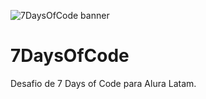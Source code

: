 ![7DaysOfCode banner](https://res.cloudinary.com/dfzw74nlk/image/upload/v1724698707/obp168cjfshxh1e1xgkd.png)
# 7DaysOfCode
Desafio de 7 Days of Code para Alura Latam.
